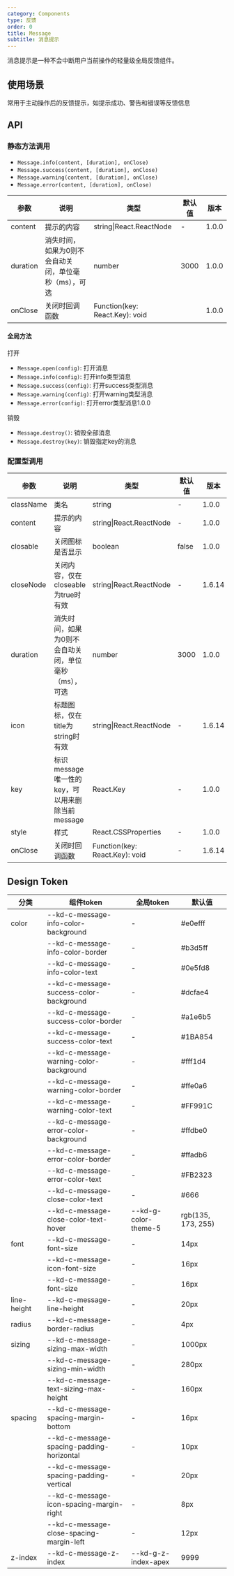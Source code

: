 ```yaml
---
category: Components
type: 反馈
order: 0
title: Message
subtitle: 消息提示
---
```


消息提示是一种不会中断用户当前操作的轻量级全局反馈组件。
## 使用场景

常用于主动操作后的反馈提示，如提示成功、警告和错误等反馈信息

## API

### 静态方法调用

- `Message.info(content, [duration], onClose)`
- `Message.success(content, [duration], onClose)`
- `Message.warning(content, [duration], onClose)`
- `Message.error(content, [duration], onClose)`

| 参数 | 说明 | 类型 | 默认值 | 版本 |
| --- | --- | --- | --- | --- |
| content | 提示的内容 | string\|React.ReactNode | - | 1.0.0 |
| duration | 消失时间，如果为0则不会自动关闭，单位毫秒（ms），可选 | number | 3000 | 1.0.0 |
| onClose | 关闭时回调函数 | Function(key: React.Key): void |  | 1.0.0 |

#### 全局方法
打开
- `Message.open(config)`: 打开消息
- `Message.info(config)`: 打开info类型消息
- `Message.success(config)`: 打开success类型消息
- `Message.warning(config)`: 打开warning类型消息
- `Message.error(config)`: 打开error类型消息1.0.0

销毁
- `Message.destroy()`: 销毁全部消息
- `Message.destroy(key)`: 销毁指定key的消息

### 配置型调用

| 参数 | 说明 | 类型 | 默认值 | 版本 |
| --- | --- | --- | --- | --- |
| className | 类名 | string | - | 1.0.0 |
| content | 提示的内容 | string\|React.ReactNode | - | 1.0.0 |
| closable | 关闭图标是否显示 | boolean | false | 1.0.0 |
| closeNode | 关闭内容，仅在closeable为true时有效 | string\|React.ReactNode | - | 1.6.14 |
| duration | 消失时间，如果为0则不会自动关闭，单位毫秒（ms），可选 | number | 3000 | 1.0.0 |
| icon | 标题图标，仅在title为string时有效 | string\|React.ReactNode | - | 1.6.14 |
| key | 标识message唯一性的key，可以用来删除当前message | React.Key | - | 1.0.0 |
| style | 样式 | React.CSSProperties | - | 1.0.0 |
| onClose | 关闭时回调函数 | Function(key: React.Key): void | - | 1.6.14 |

## Design Token

| 分类 | 组件token | 全局token | 默认值 |
| --- | --- | --- | --- |
| color | --kd-c-message-info-color-background | - | #e0efff |
|  | --kd-c-message-info-color-border | - | #b3d5ff |
|  | --kd-c-message-info-color-text | - | #0e5fd8 |
|  | --kd-c-message-success-color-background | - | #dcfae4 |
|  | --kd-c-message-success-color-border | - | #a1e6b5 |
|  | --kd-c-message-success-color-text | - | #1BA854 |
|  | --kd-c-message-warning-color-background | - | #fff1d4 |
|  | --kd-c-message-warning-color-border | - | #ffe0a6 |
|  | --kd-c-message-warning-color-text | - | #FF991C |
|  | --kd-c-message-error-color-background | - | #ffdbe0 |
|  | --kd-c-message-error-color-border | - | #ffadb6 |
|  | --kd-c-message-error-color-text | - | #FB2323 |
|  | --kd-c-message-close-color-text | - | #666 |
|  | --kd-c-message-close-color-text-hover | --kd-g-color-theme-5 | rgb(135, 173, 255) |
| font | --kd-c-message-font-size | - | 14px |
|  | --kd-c-message-icon-font-size | - | 16px |
|  | --kd-c-message-font-size | - | 16px |
| line-height | --kd-c-message-line-height | - | 20px |
| radius | --kd-c-message-border-radius | - | 4px |
| sizing | --kd-c-message-sizing-max-width | - | 1000px |
|  | --kd-c-message-sizing-min-width | - | 280px |
|  | --kd-c-message-text-sizing-max-height | - | 160px |
| spacing | --kd-c-message-spacing-margin-bottom | - | 16px |
|  | --kd-c-message-spacing-padding-horizontal | - | 10px |
|  | --kd-c-message-spacing-padding-vertical | - | 20px |
|  | --kd-c-message-icon-spacing-margin-right | - | 8px |
|  | --kd-c-message-close-spacing-margin-left | - | 12px |
| z-index | --kd-c-message-z-index | --kd-g-z-index-apex | 9999 |
